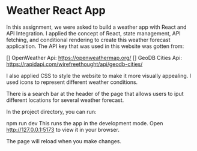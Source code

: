# Weather React App

In this assignment, we were asked to build a weather app with React and API Integration. I applied the concept of React, state management, API fetching, and conditional rendering to create this weather forecast applicaition. The API key that was used in this website was gotten from:

[] OpenWeather Api: https://openweathermap.org/
[] GeoDB Cities Api: https://rapidapi.com/wirefreethought/api/geodb-cities/

I also applied CSS to style the website to make it more visually appealing. I used icons to represent different weather conditions.

There is a search bar at the header of the page that allows users to iput different locations for several weather forecast.

In the project directory, you can run:

npm run dev
This runs the app in the development mode.
Open http://127.0.0.1:5173 to view it in your browser.

The page will reload when you make changes.
